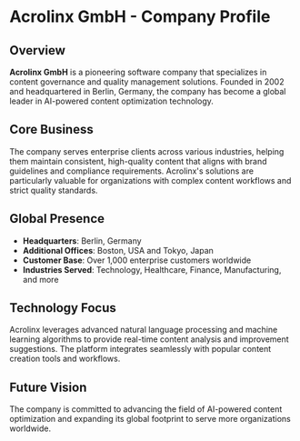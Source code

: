 # Acrolinx GmbH - Company Profile

## Overview

**Acrolinx GmbH** is a pioneering software company that specializes in content
governance and quality management solutions. Founded in 2002 and headquartered
in Berlin, Germany, the company has become a global leader in AI-powered content
optimization technology.

## Core Business

The company serves enterprise clients across various industries, helping them
maintain consistent, high-quality content that aligns with brand guidelines and
compliance requirements. Acrolinx's solutions are particularly valuable for
organizations with complex content workflows and strict quality standards.

## Global Presence

- **Headquarters**: Berlin, Germany
- **Additional Offices**: Boston, USA and Tokyo, Japan
- **Customer Base**: Over 1,000 enterprise customers worldwide
- **Industries Served**: Technology, Healthcare, Finance, Manufacturing, and
  more

## Technology Focus

Acrolinx leverages advanced natural language processing and machine learning
algorithms to provide real-time content analysis and improvement suggestions.
The platform integrates seamlessly with popular content creation tools and
workflows.

## Future Vision

The company is committed to advancing the field of AI-powered content
optimization and expanding its global footprint to serve more organizations
worldwide.
